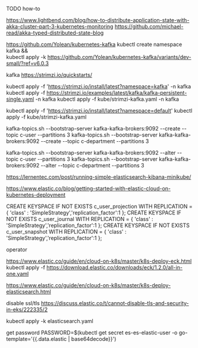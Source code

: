 TODO how-to

https://www.lightbend.com/blog/how-to-distribute-application-state-with-akka-cluster-part-3-kubernetes-monitoring
https://github.com/michael-read/akka-typed-distributed-state-blog

https://github.com/Yolean/kubernetes-kafka
kubectl create namespace kafka && \
kubectl apply -k https://github.com/Yolean/kubernetes-kafka/variants/dev-small/?ref=v6.0.3

kafka
https://strimzi.io/quickstarts/

kubectl apply -f 'https://strimzi.io/install/latest?namespace=kafka' -n kafka
kubectl apply -f https://strimzi.io/examples/latest/kafka/kafka-persistent-single.yaml -n kafka
kubectl apply -f kube/strimzi-kafka.yaml -n kafka

kubectl apply -f 'https://strimzi.io/install/latest?namespace=default'
kubectl apply -f kube/strimzi-kafka.yaml



kafka-topics.sh --bootstrap-server kafka-kafka-brokers:9092 --create --topic c-user --partitions 3
kafka-topics.sh --bootstrap-server kafka-kafka-brokers:9092 --create --topic c-department --partitions 3

kafka-topics.sh --bootstrap-server kafka-kafka-brokers:9092 --alter --topic c-user --partitions 3
kafka-topics.sh --bootstrap-server kafka-kafka-brokers:9092 --alter --topic c-department --partitions 3


https://lernentec.com/post/running-simple-elasticsearch-kibana-minikube/

https://www.elastic.co/blog/getting-started-with-elastic-cloud-on-kubernetes-deployment

CREATE KEYSPACE IF NOT EXISTS c_user_projection WITH REPLICATION = { 'class' : 'SimpleStrategy','replication_factor':1 };
CREATE KEYSPACE IF NOT EXISTS c_user_journal WITH REPLICATION = { 'class' : 'SimpleStrategy','replication_factor':1 };
CREATE KEYSPACE IF NOT EXISTS c_user_snapshot WITH REPLICATION = { 'class' : 'SimpleStrategy','replication_factor':1 };


operator

https://www.elastic.co/guide/en/cloud-on-k8s/master/k8s-deploy-eck.html
kubectl apply -f https://download.elastic.co/downloads/eck/1.2.0/all-in-one.yaml

https://www.elastic.co/guide/en/cloud-on-k8s/master/k8s-deploy-elasticsearch.html

disable ssl/tls https://discuss.elastic.co/t/cannot-disable-tls-and-security-in-eks/222335/2

kubectl apply -k elasticsearch.yaml

get password
PASSWORD=$(kubectl get secret es-es-elastic-user -o go-template='{{.data.elastic | base64decode}}')